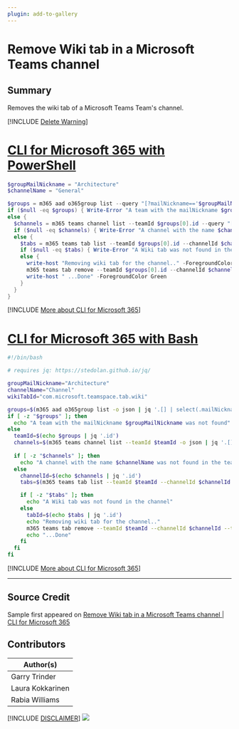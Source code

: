 ```yaml
---
plugin: add-to-gallery
---
```


# Remove Wiki tab in a Microsoft Teams channel

## Summary

Removes the wiki tab of a Microsoft Teams Team's channel.


[!INCLUDE [Delete Warning](../../docfx/includes/DELETE-WARN.md)]
 
# [CLI for Microsoft 365 with PowerShell](#tab/cli-m365-ps)
```powershell
$groupMailNickname = "Architecture"
$channelName = "General"

$groups = m365 aad o365group list --query "[?mailNickname=='$groupMailNickname']" -o json | ConvertFrom-Json
if ($null -eq $groups) { Write-Error "A team with the mailNickname $groupMailNickname was not found" }
else {
  $channels = m365 teams channel list --teamId $groups[0].id --query "[?displayName=='$channelName']" -o json | ConvertFrom-Json
  if ($null -eq $channels) { Write-Error "A channel with the name $channelName was not found in the team" }
  else {
    $tabs = m365 teams tab list --teamId $groups[0].id --channelId $channels[0].id --query "[?teamsApp.id=='com.microsoft.teamspace.tab.wiki']" -o json | ConvertFrom-Json
    if ($null -eq $tabs) { Write-Error "A Wiki tab was not found in the channel" }
    else {
      write-host "Removing wiki tab for the channel.." -ForegroundColor Green 
      m365 teams tab remove --teamId $groups[0].id --channelId $channels[0].id --tabId $tabs[0].id --confirm
      write-host " ...Done" -ForegroundColor Green 
    }
  }
}
```
[!INCLUDE [More about CLI for Microsoft 365](../../docfx/includes/MORE-CLIM365.md)]
 
# [CLI for Microsoft 365 with Bash](#tab/m365cli-bash)
```bash
#!/bin/bash

# requires jq: https://stedolan.github.io/jq/

groupMailNickname="Architecture"
channelName="Channel"
wikiTabId="com.microsoft.teamspace.tab.wiki"

groups=$(m365 aad o365group list -o json | jq '.[] | select(.mailNickname == "'"$groupMailNickname"'")')
if [ -z "$groups" ]; then
  echo "A team with the mailNickname $groupMailNickname was not found"
else
  teamId=$(echo $groups | jq '.id')
  channels=$(m365 teams channel list --teamId $teamId -o json | jq '.[] | select(.displayName == "'"$channelName"'")')
  
  if [ -z "$channels" ]; then
    echo "A channel with the name $channelName was not found in the team"
  else
    channelId=$(echo $channels | jq '.id')
    tabs=$(m365 teams tab list --teamId $teamId --channelId $channelId -o json | jq '.[] | select(.teamsApp.id == "'"$wikiTabId"'")')

    if [ -z "$tabs" ]; then
      echo "A Wiki tab was not found in the channel"
    else
      tabId=$(echo $tabs | jq '.id')
      echo "Removing wiki tab for the channel.."
      m365 teams tab remove --teamId $teamId --channelId $channelId --tabId $tabId --confirm
      echo "...Done"
    fi
  fi
fi
```
[!INCLUDE [More about CLI for Microsoft 365](../../docfx/includes/MORE-CLIM365.md)]
***

## Source Credit

Sample first appeared on [Remove Wiki tab in a Microsoft Teams channel | CLI for Microsoft 365](https://pnp.github.io/cli-microsoft365/sample-scripts/teams/remove-wikitab-teams/)

## Contributors

| Author(s) |
|-----------|
| Garry Trinder |
| Laura Kokkarinen |
| Rabia Williams |

[!INCLUDE [DISCLAIMER](../../docfx/includes/DISCLAIMER.md)]
<img src="https://pnptelemetry.azurewebsites.net/script-samples/scripts/teams-remove-wikitab-teams" aria-hidden="true" />
